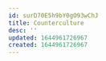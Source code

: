 ```yaml
---
id: surD70E5h9bY0gO93wChJ
title: Counterculture
desc: ''
updated: 1644961726967
created: 1644961726967
---
```


